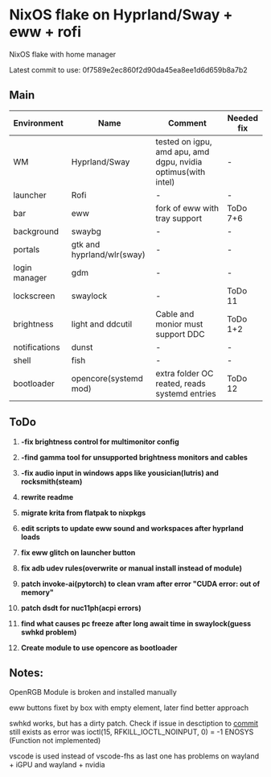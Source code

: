 # NixOS flake on Hyprland/Sway + eww + rofi

NixOS flake with home manager

Latest commit to use: 0f7589e2ec860f2d90da45ea8ee1d6d659b8a7b2

## Main
| Environment | Name | Comment | Needed fix |
|-----|-----|-----|-----|
| WM | Hyprland/Sway | tested on igpu, amd apu, amd dgpu, nvidia optimus(with intel) | - |
| launcher | Rofi | - | - |
| bar | eww | fork of eww with tray support | ToDo 7+6 |
| background | swaybg | - | - |
| portals | gtk and hyprland/wlr(sway) | - | - |
| login manager | gdm | - | - |
| lockscreen | swaylock | - | ToDo 11 |
| brightness | light and ddcutil | Cable and monior must support DDC | ToDo 1+2 |
| notifications | dunst | - | - |
| shell | fish | - | - |
| bootloader | opencore(systemd mod) | extra folder OC reated, reads systemd entries | ToDo 12 |

## ToDo

1. **-fix brightness control for multimonitor config**

2. **-find gamma tool for unsupported brightness monitors and cables**

3. **-fix audio input in windows apps like yousician(lutris) and rocksmith(steam)**

4. **rewrite readme**

5. **migrate krita from flatpak to nixpkgs**

6. **edit scripts to update eww sound and workspaces after hyprland loads**

7. **fix eww glitch on launcher button**

8. **fix adb udev rules(overwrite or manual install instead of module)**

9. **patch invoke-ai(pytorch) to clean vram after error "CUDA error: out of memory"**

10. **patch dsdt for nuc11ph(acpi errors)**

11. **find what causes pc freeze after long await time in swaylock(guess swhkd problem)**

12. **Create module to use opencore as bootloader**

## Notes:

OpenRGB Module is broken and installed manually

eww buttons fixet by box with empty element, later find better approach

swhkd works, but has a dirty patch. Check if issue in desctiption to [commit](https://github.com/waycrate/swhkd/commit/6877854183dce2dbd583cf4be82a890ccd7b1f4e) still exists as error was ioctl(15, RFKILL_IOCTL_NOINPUT, 0)      = -1 ENOSYS (Function not implemented)

vscode is used instead of vscode-fhs as last one has problems on wayland + iGPU and wayland + nvidia
